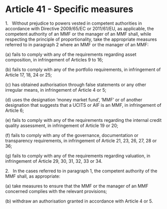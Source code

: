 # Article 41 - Specific measures


1.   Without prejudice to powers vested in competent authorities in accordance with Directive 2009/65/EC or 2011/61/EU, as applicable, the competent authority of an MMF or the manager of an MMF shall, while respecting the principle of proportionality, take the appropriate measures referred to in paragraph 2 where an MMF or the manager of an MMF:

(a) fails to comply with any of the requirements regarding asset composition, in infringement of Articles 9 to 16;

(b) fails to comply with any of the portfolio requirements, in infringement of Article 17, 18, 24 or 25;

(c) has obtained authorisation through false statements or any other irregular means, in infringement of Article 4 or 5;

(d) uses the designation ‘money market fund’, ‘MMF’ or of another designation that suggests that a UCITS or AIF is an MMF, in infringement of Article 6;

(e) fails to comply with any of the requirements regarding the internal credit quality assessment, in infringement of Article 19 or 20;

(f) fails to comply with any of the governance, documentation or transparency requirements, in infringement of Article 21, 23, 26, 27, 28 or 36;

(g) fails to comply with any of the requirements regarding valuation, in infringement of Article 29, 30, 31, 32, 33 or 34.

2.   In the cases referred to in paragraph 1, the competent authority of the MMF shall, as appropriate:

(a) take measures to ensure that the MMF or the manager of an MMF concerned complies with the relevant provisions;

(b) withdraw an authorisation granted in accordance with Article 4 or 5.
